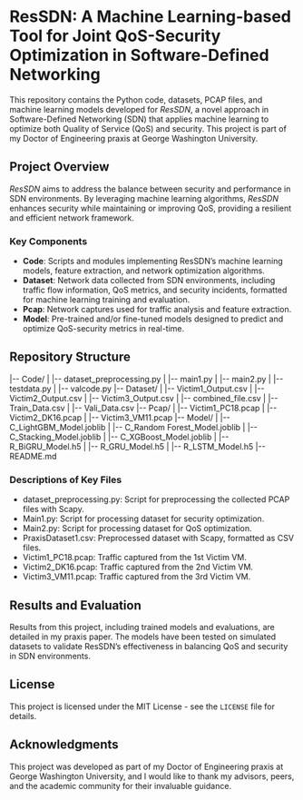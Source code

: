 # ResSDN: A Machine Learning-based Tool for Joint QoS-Security Optimization in Software-Defined Networking
This repository contains the Python code, datasets, PCAP files, and machine learning models developed for *ResSDN*, a novel approach in Software-Defined Networking (SDN) that applies machine learning to optimize both Quality of Service (QoS) and security. This project is part of my Doctor of Engineering praxis at George Washington University.

## Project Overview
*ResSDN* aims to address the balance between security and performance in SDN environments. By leveraging machine learning algorithms, *ResSDN* enhances security while maintaining or improving QoS, providing a resilient and efficient network framework.

### Key Components
- **Code**: Scripts and modules implementing ResSDN’s machine learning models, feature extraction, and network optimization algorithms.
- **Dataset**: Network data collected from SDN environments, including traffic flow information, QoS metrics, and security incidents, formatted for machine learning training and evaluation.
- **Pcap**: Network captures used for traffic analysis and feature extraction.
- **Model**: Pre-trained and/or fine-tuned models designed to predict and optimize QoS-security metrics in real-time.

## Repository Structure
|-- Code/
|   |-- dataset_preprocessing.py
|   |-- main1.py
|   |-- main2.py
|   |-- testdata.py
|   |-- valcode.py
|-- Dataset/
|   |-- Victim1_Output.csv
|   |-- Victim2_Output.csv
|   |-- Victim3_Output.csv
|   |-- combined_file.csv
|   |-- Train_Data.csv
|   |-- Vali_Data.csv
|-- Pcap/
|   |-- Victim1_PC18.pcap
|   |-- Victim2_DK16.pcap
|   |-- Victim3_VM11.pcap
|-- Model/
|   |-- C_LightGBM_Model.joblib
|   |-- C_Random Forest_Model.joblib
|   |-- C_Stacking_Model.joblib
|   |-- C_XGBoost_Model.joblib
|   |-- R_BiGRU_Model.h5
|   |-- R_GRU_Model.h5
|   |-- R_LSTM_Model.h5
|-- README.md

### Descriptions of Key Files
- dataset_preprocessing.py: Script for preprocessing the collected PCAP files with Scapy.
- Main1.py: Script for processing dataset for security optimization.
- Main2.py: Script for processing dataset for QoS optimization.
- PraxisDataset1.csv: Preprocessed dataset with Scapy, formatted as CSV files.
- Victim1_PC18.pcap: Traffic captured from the 1st Victim VM.
- Victim2_DK16.pcap: Traffic captured from the 2nd Victim VM.
- Victim3_VM11.pcap: Traffic captured from the 3rd Victim VM.

## Results and Evaluation
Results from this project, including trained models and evaluations, are detailed in my praxis paper. The models have been tested on simulated datasets to validate ResSDN’s effectiveness in balancing QoS and security in SDN environments.

## License
This project is licensed under the MIT License - see the `LICENSE` file for details.

## Acknowledgments
This project was developed as part of my Doctor of Engineering praxis at George Washington University, and I would like to thank my advisors, peers, and the academic community for their invaluable guidance.
